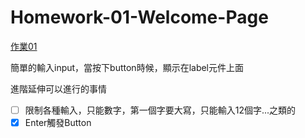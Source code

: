# Homework-01-Welcome-Page

[作業01](https://bobo100.github.io/Homework-01-Welcome-Page/)

簡單的輸入input，當按下button時候，顯示在label元件上面

進階延伸可以進行的事情

- [ ] 限制各種輸入，只能數字，第一個字要大寫，只能輸入12個字...之類的
- [X] Enter觸發Button
